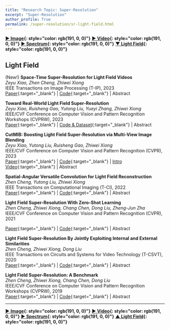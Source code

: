 ```yaml
---
title: "Research Topic: Super-Resolution"
excerpt: "Super-Resolution"
author_profile: True
permalink: /super-resolution/sr-light-field.html
---
```


__[▶ Image](/super-resolution/sr-image){: style="color: rgb(191, 0, 0)"}__ 
__[▶ Video](/super-resolution/sr-video){: style="color: rgb(191, 0, 0)"}__ 
__[▶ Spectrum](/super-resolution/sr-spectrum){: style="color: rgb(191, 0, 0)"}__
__[▼ Light Field](/super-resolution/sr-light-field){: style="color: rgb(191, 0, 0)"}__




## Light Field

<span><highlighted>(New!)</highlighted></span> **Space-Time Super-Resolution for Light Field Videos** <br>
*Zeyu Xiao, Zhen Cheng, Zhiwei Xiong* <br>
<span><pub>IEEE Transactions on Image Processing (T-IP), 2023</pub></span> <br> 
[Paper](https://ieeexplore.ieee.org/abstract/document/10225699/){:target="_blank"} |
[Code](https://github.com/zeyuxiao1997/LFSTVSR){:target="_blank"} |
<a onclick='expandABS("xiao23tip")'> Abstract </a>
<div style="display: none;" class=abs id="xiao23tip"><br>
Light field (LF) cameras suffer from a fundamental trade-off between spatial and angular resolutions. Additionally, due to the significant amount of data that needs to be recorded, the Lytro ILLUM, a modern LF camera, can only capture three frames per second. In this paper, we consider space-time super-resolution (SR) for LF videos, aiming at generating high-resolution and high-frame-rate LF videos from low-resolution and low-frame-rate observations. Extending existing space-time video SR methods to this task directly will meet two key challenges: 1) how to re-organize sub-aperture images (SAIs) efficiently and effectively given highly redundant LF videos, and 2) how to aggregate complementary information between multiple SAIs and frames considering the coherence in LF videos. To address the above challenges, we propose a novel framework for space-time super-resolving LF videos for the first time. First, we propose a novel Multi-Scale Dilated SAI Re-organization strategy for re-organizing SAIs into auxiliary view stacks with decreasing resolution as the Chebyshev distance in the angular dimension increases. In particular, the auxiliary view stack with original resolution preserves essential visual details, while the down-scaled view stacks capture long-range contextual information. Second, we propose the Multi-Scale Aggregated Feature extractor and the Angular-Assisted Feature Interpolation module to utilize and aggregate information from the spatial, angular, and temporal dimensions in LF videos. The former aggregates similar contents from different SAIs and frames for subsequent reconstruction in a disparity-free manner at the feature level, whereas the latter interpolates intermediate frames temporally by implicitly aggregating geometric information. Compared to other potential approaches, experimental results demonstrate that the reconstructed LF videos generated by our framework achieve higher reconstruction quality and better preserve the LF parallax structure and temporal consistency. The implementation code is available at https://github.com/zeyuxiao1997/LFSTVSR.

</div>


**Toward Real-World Light Field Super-Resolution** <br>
*Zeyu Xiao, Ruisheng Gao, Yutong Liu, Yueyi Zhang, Zhiwei Xiong* <br>
<span><pub>IEEE/CVF Conference on Computer Vision and Pattern Recognition Workshops (CVPRW), 2023</pub></span> <br>
[Paper](https://openaccess.thecvf.com/content/CVPR2023W/LFNAT/papers/Xiao_Toward_Real-World_Light_Field_Super-Resolution_CVPRW_2023_paper.pdf){:target="_blank"} |
[Code & Dataset](https://github.com/zeyuxiao1997/RealLFSR){:target="_blank"} |
<a onclick='expandABS("xiao23cvprw")'> Abstract </a>
<div style="display: none;" class=abs id="xiao23cvprw"><br>
Deep learning has opened up new possibilities for light field super-resolution (SR), but existing methods trained on synthetic datasets with simple degradations (e.g., bicubic downsampling) suffer from poor performance when applied to complex real-world scenarios. To address this problem, we introduce LytroZoom, the first real-world light field SR dataset capturing paired low- and high-resolution light fields of diverse indoor and outdoor scenes using a Lytro ILLUM camera. Additionally, we propose the Omni-Frequency Projection Network (OFPNet), which decomposes the omni-frequency components and iteratively enhances them through frequency projection operations to address spatially variant degradation processes present in all frequency components. Experiments demonstrate that models trained on LytroZoom outperform those trained on synthetic datasets and are generalizable to diverse content and devices. Quantitative and qualitative evaluations verify the superiority of OFPNet. We believe this work will inspire future research in real-world light field SR.
</div>



**CutMIB: Boosting Light Field Super-Resolution via Multi-View Image Blending** <br>
*Zeyu Xiao, Yutong Liu, Ruisheng Gao, Zhiwei Xiong* <br>
<span><pub>IEEE/CVF Conference on Computer Vision and Pattern Recognition (CVPR), 2023</pub></span> <br>
[Paper](https://openaccess.thecvf.com/content/CVPR2023/html/Xiao_CutMIB_Boosting_Light_Field_Super-Resolution_via_Multi-View_Image_Blending_CVPR_2023_paper.html){:target="_blank"} |
[Code](https://github.com/zeyuxiao1997/CutMIB){:target="_blank"} |
[Intro Video](https://www.youtube.com/watch?v=kcB94P5CWOc){:target="_blank"} |
<a onclick='expandABS("xiao23cvpr")'> Abstract </a>
<div style="display: none;" class=abs id="xiao23cvpr"><br>
Data augmentation (DA) is an efficient strategy for improving the performance of deep neural networks. Recent DA strategies have demonstrated utility in single image super-resolution (SR). Little research has, however, focused on the DA strategy for light field SR, in which multi-view information utilization is required. For the first time in light field SR, we propose a potent DA strategy called CutMIB to improve the performance of existing light field SR networks while keeping their structures unchanged. Specifically, CutMIB first cuts low-resolution (LR) patches from each view at the same location. Then CutMIB blends all LR patches to generate the blended patch and finally pastes the blended patch to the corresponding regions of high-resolution light field views, and vice versa. By doing so, CutMIB enables light field SR networks to learn from implicit geometric information during the training stage. Experimental results demonstrate that CutMIB can improve the reconstruction performance and the angular consistency of existing light field SR networks. We further verify the effectiveness of CutMIB on real-world light field SR and light field denoising. The implementation code is available at https://github.com/zeyuxiao1997/CutMIB.
</div>


**Spatial-Angular Versatile Convolution for Light Field Reconstruction** <br>
*Zhen Cheng, Yutong Liu, Zhiwei Xiong* <br>
<span><pub>IEEE Transactions on Computational Imaging (T-CI), 2022</pub></span> <br>
[Paper](https://ieeexplore.ieee.org/document/9966657/){:target="_blank"} |
[Code](https://github.com/Joechann0831/SAV_conv){:target="_blank"} |
<a onclick='expandABS("cheng22")'> Abstract </a>
<div style="display: none;" class=abs id="cheng22"><br>
Spatial-angular separable convolution (SAS-conv) has been widely used for efficient and effective 4D light field (LF) feature embedding in different tasks, which mimics a 4D convolution by alternatively operating on 2D spatial slices and 2D angular slices. In this paper, we argue that, despite its global intensity modeling capabilities, SAS-conv can only embed local geometry information into the features, resulting in inferior performances in the regions with textures and occlusions. Because the epipolar lines are highly related to the scene depth, we introduce the concept of spatial-angular correlated convolution (SAC-conv). By alternating 2D convolutions on the vertical and horizontal epipolar slices, SAC-conv can embed global and robust geometry information into the features. We verify that SAS-conv and SAC-conv are skilled at different aspects of 4D LF feature embedding through a detailed feature and error analysis. Based on their complementarity, we further combine SAS-conv and SAC-conv by a parallel residual connection, forming a new spatial-angular versatile convolution (SAV-conv) module. We conduct comprehensive experiments on two representative LF reconstruction tasks, i.e., LF angular super-resolution and LF spatial super-resolution. Both the quantitative and qualitative results demonstrate that, without any extra parameters, networks upgraded with our proposed SAV-conv notably outperform those upgraded with SAS-conv and achieve a new state-of-the-art performance.
</div>


**Light Field Super-Resolution With Zero-Shot Learning** <br>
*Zhen Cheng, Zhiwei Xiong, Chang Chen, Dong Liu, Zheng-Jun Zha* <br>
<span><pub>IEEE/CVF Conference on Computer Vision and Pattern Recognition (CVPR), 2021</pub></span> <br>
<!-- <span><highlighted>Oral</highlighted><span> | -->
[Paper](https://openaccess.thecvf.com/content/CVPR2021/html/Cheng_Light_Field_Super-Resolution_With_Zero-Shot_Learning_CVPR_2021_paper){:target="_blank"} |
[Code](https://github.com/Joechann0831/LFZSSR){:target="_blank"} |
<a onclick='expandABS("cheng21")'> Abstract </a>
<div style="display: none;" class=abs id="cheng21"><br>
Deep learning provides a new avenue for light field super-resolution (SR). However, the domain gap caused by drastically different light field acquisition conditions poses a main obstacle in practice. To fill this gap, we propose a zero-shot learning framework for light field SR, which learns a mapping to super-resolve the reference view with examples extracted solely from the input low-resolution light field itself. Given highly limited training data under the zero-shot setting, however, we observe that it is difficult to train an end-to-end network successfully. Instead, we divide this challenging task into three sub-tasks, i.e., pre-upsampling, view alignment, and multi-view aggregation, and then conquer them separately with simple yet efficient CNNs. Moreover, the proposed framework can be readily extended to finetune the pre-trained model on a source dataset to better adapt to the target input, which further boosts the performance of light field SR in the wild. Experimental results validate that our method not only outperforms classic non-learning-based methods, but also generalizes better to unseen light fields than state-of-the-art deep-learning-based methods when the domain gap is large.
</div>


**Light Field Super-Resolution By Jointly Exploiting Internal and External Similarities** <br>
*Zhen Cheng, Zhiwei Xiong, Dong Liu* <br>
<span><pub>IEEE Transactions on Circuits and Systems for Video Technology (T-CSVT), 2020</pub></span> <br>
[Paper](https://ieeexplore.ieee.org/document/8733069){:target="_blank"} |
[Code](https://github.com/Joechann0831/LFSR-FusNet){:target="_blank"} |
<a onclick='expandABS("cheng20")'> Abstract </a>
<div style="display: none;" class=abs id="cheng20"><br>
Light field images taken by plenoptic cameras often have a tradeoff between spatial and angular resolutions. In this paper, we propose a novel spatial super-resolution approach for light field images by jointly exploiting internal and external similarities. The internal similarity refers to the correlations across the angular dimensions of the 4D light field itself, while the external similarity refers to the cross-scale correlations learned from an external light field dataset. Specifically, we advance the classic projection-based method that exploits the internal similarity by introducing the intensity consistency checking criterion and a back-projection refinement, while the external correlation is learned by a CNN-based method which aggregates all warped high-resolution sub-aperture images upsampled from the low-resolution input using a single image super-resolution method. By analyzing the error distributions of the above two methods and investigating the upperbound of combining them, we find that the internal and external similarities are complementary to each other. Accordingly, we further propose a pixel-wise adaptive fusion network to take advantage of both their merits by learning a weighting matrix. Experimental results on both synthetic and real-world light field datasets validate the superior performance of the proposed approach over the state-of-the-arts.
</div>



**Light Field Super-Resolution: A Benchmark** <br>
*Zhen Cheng, Zhiwei Xiong, Chang Chen, Dong Liu* <br>
<span><pub>IEEE/CVF Conference on Computer Vision and Pattern Recognition Workshops (CVPRW), 2019</pub></span> <br> 
[Paper](http://openaccess.thecvf.com/content_CVPRW_2019/html/NTIRE/Cheng_Light_Field_Super-Resolution_A_Benchmark_CVPRW_2019_paper){:target="_blank"} |
[Code](https://github.com/Joechann0831/LFSRBenchmark){:target="_blank"} |
<a onclick='expandABS("cheng18")'> Abstract </a>
<div style="display: none;" class=abs id="cheng18"><br>
Lenslet-based light field imaging generally suffers from a fundamental trade-off between spatial and angular resolutions, which limits its promotion to practical applications. To this end, a substantial amount of efforts have been dedicated to light field super-resolution (SR) in recent years. Despite the demonstrated success, existing light field SR methods are often evaluated based on different degradation assumptions using different datasets, and even contradictory results are reported in literature. In this paper, we conduct the first systematic benchmark evaluation for representative light field SR methods on both synthetic and real-world datasets with various downsampling kernels and scaling factors. We then analyze and discuss the advantages and limitations of each kind of method from different perspectives. Especially, we find that CNN-based single image SR without using any angular information outperforms most light field SR methods even including learning-based ones. This benchmark evaluation, along with the comprehensive analysis and discussion, sheds light on the future researches in light field SR.
</div>


---


__[▶ Image](/super-resolution/sr-image){: style="color: rgb(191, 0, 0)"}__ 
__[▶ Video](/super-resolution/sr-video){: style="color: rgb(191, 0, 0)"}__ 
__[▶ Spectrum](/super-resolution/sr-spectrum){: style="color: rgb(191, 0, 0)"}__
__[▲ Light Field](/super-resolution/sr-light-field){: style="color: rgb(191, 0, 0)"}__

